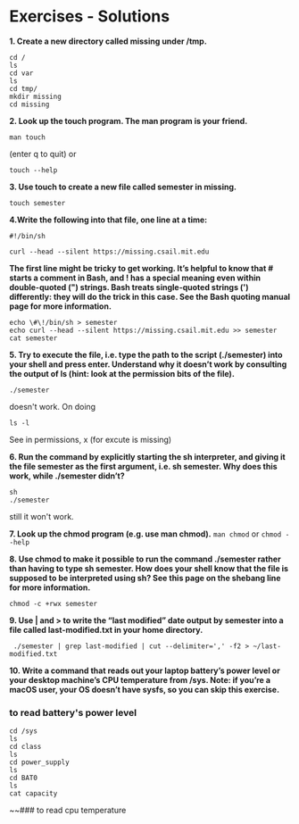 # Exercises - Solutions

**1. Create a new directory called missing under /tmp.**
```
cd /
ls
cd var
ls
cd tmp/
mkdir missing
cd missing

```

**2. Look up the touch program. The man program is your friend.**

```
man touch
```
(enter q to quit)
or
```
touch --help
```


**3. Use touch to create a new file called semester in missing.**

```
touch semester
```

**4.Write the following into that file, one line at a time:**

`#!/bin/sh`

`curl --head --silent https://missing.csail.mit.edu`

**The first line might be tricky to get working. It’s helpful to know that # starts a comment in Bash, and ! has a special meaning even within double-quoted (") strings. Bash treats single-quoted strings (') differently: they will do the trick in this case. See the Bash quoting manual page for more information.**
```
echo \#\!/bin/sh > semester 
echo curl --head --silent https://missing.csail.mit.edu >> semester
cat semester
```


**5. Try to execute the file, i.e. type the path to the script (./semester) into your shell and press enter. Understand why it doesn’t work by consulting the output of ls (hint: look at the permission bits of the file).**
```
./semester
```
doesn't work. On doing
```
ls -l
```
See in permissions, x (for excute is missing)


**6. Run the command by explicitly starting the sh interpreter, and giving it the file semester as the first argument, i.e. sh semester. Why does this work, while ./semester didn’t?**


```
sh
./semester
```
still it won't work.


**7. Look up the chmod program (e.g. use man chmod).**
`man chmod`
or
`chmod --help`


**8. Use chmod to make it possible to run the command ./semester rather than having to type sh semester. How does your shell know that the file is supposed to be interpreted using sh? See this page on the shebang line for more information.**

`chmod -c +rwx semester`


**9. Use | and > to write the “last modified” date output by semester into a file called last-modified.txt in your home directory.**
```
 ./semester | grep last-modified | cut --delimiter=',' -f2 > ~/last-modified.txt
 ```

**10. Write a command that reads out your laptop battery’s power level or your desktop machine’s CPU temperature from /sys. Note: if you’re a macOS user, your OS doesn’t have sysfs, so you can skip this exercise.**
### to read battery's power level
```
cd /sys
ls
cd class
ls
cd power_supply
ls
cd BAT0
ls
cat capacity
```

~~### to read cpu temperature
```

```
